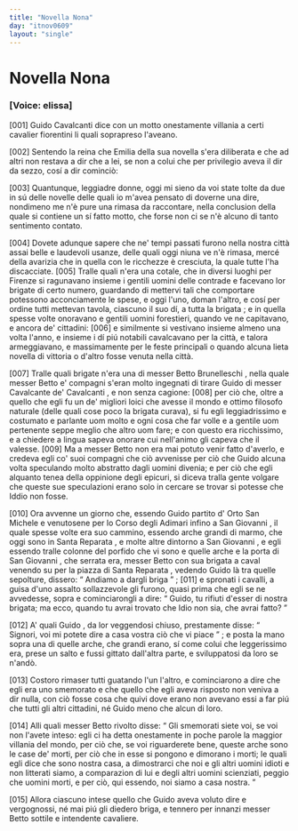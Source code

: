 ```yaml
---
title: "Novella Nona"
day: "itnov0609"
layout: "single"
---
```

<div id="nov0609" type="novella" who="elissa">
 <h1>
  Novella Nona
 </h1>
 <argument>
  <p>
   <h3>
    [Voice: elissa]
   </h3>
  </p>
  <p>
   <a name="p06090001">
    [001]
   </a>
   <name persref="guidocavalcanti" type="person">
    Guido Cavalcanti
   </name>
   dice con un motto onestamente villania a certi cavalier fiorentini li quali soprapreso l'aveano.
  </p>
 </argument>
 <div3 type="commentary" who="author">
  <p>
   <a name="p06090002">
    [002]
   </a>
   Sentendo la
   <name persref="elissa" type="person">
    reina
   </name>
   che
   <name persref="emilia" type="person">
    Emilia
   </name>
   della sua novella s'era diliberata e che ad altri non restava a dir che a lei, se non a colui che per privilegio aveva il dir da sezzo, cos&iacute; a dir cominci&ograve;:
  </p>
 </div3>
 <div3 type="commentary" who="elissa">
  <p>
   <a name="p06090003">
    [003]
   </a>
   Quantunque, leggiadre donne, oggi mi sieno da voi state tolte da due in s&uacute; delle novelle delle quali io m'avea pensato di doverne una dire, nondimeno me n'&egrave; pure una rimasa da raccontare, nella conclusion della quale si contiene un s&iacute; fatto motto, che forse non ci se n'&egrave; alcuno di tanto sentimento contato.
  </p>
 </div3>
 <p>
  <a name="p06090004">
   [004]
  </a>
  Dovete adunque sapere che ne' tempi passati furono nella nostra citt&agrave; assai belle e laudevoli usanze, delle quali oggi niuna ve n'&egrave; rimasa, merc&eacute; della avarizia che in quella con le ricchezze &egrave; cresciuta, la quale tutte l'ha discacciate.
  <a name="p06090005">
   [005]
  </a>
  Tralle quali n'era una cotale, che in diversi luoghi per
  <name placeref="firenze" type="place">
   Firenze
  </name>
  si ragunavano insieme i gentili uomini delle contrade e facevano lor
  <name persref="brigata-0609">
   brigate
  </name>
  di certo numero, guardando di mettervi tali che comportare potessono acconciamente le spese, e oggi l'uno, doman l'altro, e cos&iacute; per ordine tutti mettevan tavola, ciascuno il suo d&iacute;, a tutta la
  <name persref="brigata-0609">
   brigata
  </name>
  ; e in quella spesse volte onoravano e gentili uomini forestieri, quando ve ne capitavano, e ancora de' cittadini:
  <a name="p06090006">
   [006]
  </a>
  e similmente si vestivano insieme almeno una volta l'anno, e insieme i d&iacute; pi&uacute; notabili cavalcavano per la citt&agrave;, e talora armeggiavano, e massimamente per le feste principali o quando alcuna lieta novella di vittoria o d'altro fosse venuta nella citt&agrave;.
 </p>
 <p>
  <a name="p06090007">
   [007]
  </a>
  Tralle quali
  <name persref="brigata-0609">
   brigate
  </name>
  n'era una di messer
  <name persref="bettobrunelleschi" type="person">
   Betto Brunelleschi
  </name>
  , nella quale messer
  <name persref="bettobrunelleschi" type="person">
   Betto
  </name>
  e' compagni s'eran molto ingegnati di tirare
  <name persref="guidocavalcanti" type="person">
   Guido
  </name>
  di messer
  <name persref="cavalcantecavalcanti" type="person">
   Cavalcante de' Cavalcanti
  </name>
  , e non senza cagione:
  <a name="p06090008">
   [008]
  </a>
  per ci&ograve; che, oltre a quello che egli fu un de' migliori loici che avesse il mondo e ottimo filosofo naturale (delle quali cose poco la
  <name persref="brigata-0609">
   brigata
  </name>
  curava), si fu egli leggiadrissimo e costumato e parlante uom molto e ogni cosa che far volle e a gentile uom pertenente seppe meglio che altro uom fare; e con questo era ricchissimo, e a chiedere a lingua sapeva onorare cui nell'animo gli capeva che il valesse.
  <a name="p06090009">
   [009]
  </a>
  Ma a messer
  <name persref="bettobrunelleschi" type="person">
   Betto
  </name>
  non era mai potuto venir fatto d'averlo, e credeva egli co' suoi compagni che ci&ograve; avvenisse per ci&ograve; che
  <name persref="guidocavalcanti" type="person">
   Guido
  </name>
  alcuna volta speculando molto abstratto dagli uomini divenia; e per ci&ograve; che egli alquanto tenea della oppinione degli epicuri, si diceva tralla gente volgare che queste sue speculazioni erano solo in cercare se trovar si potesse che Iddio non fosse.
 </p>
 <p>
  <a name="p06090010">
   [010]
  </a>
  Ora avvenne un giorno che, essendo
  <name persref="guidocavalcanti" type="person">
   Guido
  </name>
  partito d'
  <name placeref="ortosanmichele" type="place">
   Orto San Michele
  </name>
  e venutosene per lo Corso degli Adimari infino a
  <name placeref="sangiovanni" type="place">
   San Giovanni
  </name>
  , il quale spesse volte era suo cammino, essendo arche grandi di marmo, che oggi sono in
  <name placeref="santareparata" type="place">
   Santa Reparata
  </name>
  , e molte altre dintorno a
  <name placeref="sangiovanni" type="place">
   San Giovanni
  </name>
  , e egli essendo tralle colonne del porfido che vi sono e quelle arche e la porta di
  <name placeref="sangiovanni" type="place">
   San Giovanni
  </name>
  , che serrata era, messer
  <name persref="bettobrunelleschi" type="person">
   Betto
  </name>
  con sua
  <name persref="brigata-0609">
   brigata
  </name>
  a caval venendo su per la piazza di
  <name placeref="santareparata" type="place">
   Santa Reparata
  </name>
  , vedendo
  <name persref="guidocavalcanti" type="person">
   Guido
  </name>
  l&agrave; tra quelle sepolture, dissero:
  <q direct="unspecified" who="bettobrunelleschi brigata-0609">
   Andiamo a dargli briga
  </q>
  ;
  <a name="p06090011">
   [011]
  </a>
  e spronati i cavalli, a guisa d'uno assalto sollazzevole gli furono, quasi prima che egli se ne avvedesse, sopra e cominciarongli a dire:
  <q direct="unspecified" who="bettobrunelleschi brigata-0609">
   Guido, tu rifiuti d'esser di nostra brigata; ma ecco, quando tu avrai trovato che Idio non sia, che avrai fatto?
  </q>
 </p>
 <p>
  <a name="p06090012">
   [012]
  </a>
  A' quali
  <name persref="guidocavalcanti" type="person">
   Guido
  </name>
  , da lor veggendosi chiuso, prestamente disse:
  <q direct="unspecified" who="guidocavalcanti">
   Signori, voi mi potete dire a casa vostra ci&ograve; che vi piace
  </q>
  ; e posta la mano sopra una di quelle arche, che grandi erano, s&iacute; come colui che leggerissimo era, prese un salto e fussi gittato dall'altra parte, e sviluppatosi da loro se n'and&ograve;.
 </p>
 <p>
  <a name="p06090013">
   [013]
  </a>
  Costoro rimaser tutti guatando l'un l'altro, e cominciarono a dire che egli era uno smemorato e che quello che egli aveva risposto non veniva a dir nulla, con ci&ograve; fosse cosa che quivi dove erano non avevano essi a far pi&uacute; che tutti gli altri cittadini, n&eacute;
  <name persref="guidocavalcanti" type="person">
   Guido
  </name>
  meno che alcun di loro.
 </p>
 <p>
  <a name="p06090014">
   [014]
  </a>
  Alli quali messer
  <name persref="bettobrunelleschi" type="person">
   Betto
  </name>
  rivolto disse:
  <q direct="unspecified" who="bettobrunelleschi">
   Gli smemorati siete voi, se voi non l'avete inteso: egli ci ha detta onestamente in poche parole la maggior villania del mondo, per ci&ograve; che, se voi riguarderete bene, queste arche sono le case de' morti, per ci&ograve; che in esse si pongono e dimorano i morti; le quali egli dice che sono nostra casa, a dimostrarci che noi e gli altri uomini idioti e non litterati siamo, a comparazion di lui e degli altri uomini scienziati, peggio che uomini morti, e per ci&ograve;, qui essendo, noi siamo a casa nostra.
  </q>
 </p>
 <p>
  <a name="p06090015">
   [015]
  </a>
  Allora ciascuno intese quello che
  <name persref="guidocavalcanti" type="person">
   Guido
  </name>
  aveva voluto dire e vergognossi, n&eacute; mai pi&uacute; gli diedero briga, e tennero per innanzi messer
  <name persref="bettobrunelleschi" type="person">
   Betto
  </name>
  sottile e intendente cavaliere.
 </p>
</div>